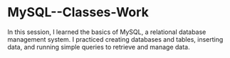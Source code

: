 # MySQL--Classes-Work
In this session, I learned the basics of MySQL, a relational database management system. I practiced creating databases and tables, inserting data, and running simple queries to retrieve and manage data.
